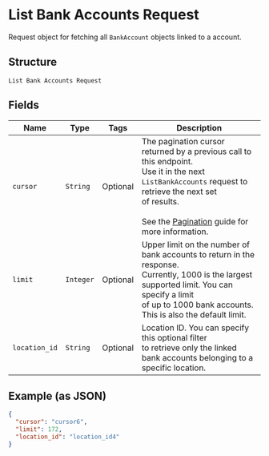 
# List Bank Accounts Request

Request object for fetching all `BankAccount`
objects linked to a account.

## Structure

`List Bank Accounts Request`

## Fields

| Name | Type | Tags | Description |
|  --- | --- | --- | --- |
| `cursor` | `String` | Optional | The pagination cursor returned by a previous call to this endpoint.<br>Use it in the next `ListBankAccounts` request to retrieve the next set<br>of results.<br><br>See the [Pagination](https://developer.squareup.com/docs/working-with-apis/pagination) guide for more information. |
| `limit` | `Integer` | Optional | Upper limit on the number of bank accounts to return in the response.<br>Currently, 1000 is the largest supported limit. You can specify a limit<br>of up to 1000 bank accounts. This is also the default limit. |
| `location_id` | `String` | Optional | Location ID. You can specify this optional filter<br>to retrieve only the linked bank accounts belonging to a specific location. |

## Example (as JSON)

```json
{
  "cursor": "cursor6",
  "limit": 172,
  "location_id": "location_id4"
}
```

